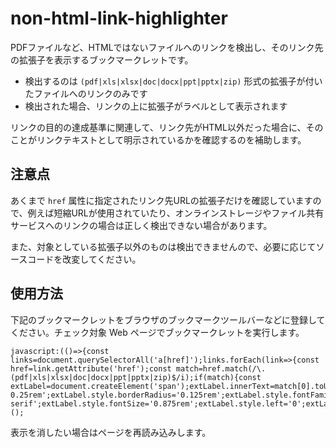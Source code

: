 # non-html-link-highlighter

PDFファイルなど、HTMLではないファイルへのリンクを検出し、そのリンク先の拡張子を表示するブックマークレットです。

- 検出するのは `(pdf|xls|xlsx|doc|docx|ppt|pptx|zip)` 形式の拡張子が付いたファイルへのリンクのみです
- 検出された場合、リンクの上に拡張子がラベルとして表示されます

リンクの目的の達成基準に関連して、リンク先がHTML以外だった場合に、そのことがリンクテキストとして明示されているかを確認するのを補助します。

## 注意点

あくまで `href` 属性に指定されたリンク先URLの拡張子だけを確認していますので、例えば短縮URLが使用されていたり、オンラインストレージやファイル共有サービスへのリンクの場合は正しく検出できない場合があります。

また、対象としている拡張子以外のものは検出できませんので、必要に応じてソースコードを改変してください。

## 使用方法

下記のブックマークレットをブラウザのブックマークツールバーなどに登録してください。チェック対象 Web ページでブックマークレットを実行します。

```
javascript:(()=>{const links=document.querySelectorAll('a[href]');links.forEach(link=>{const href=link.getAttribute('href');const match=href.match(/\.(pdf|xls|xlsx|doc|docx|ppt|pptx|zip)$/i);if(match){const extLabel=document.createElement('span');extLabel.innerText=match[0].toUpperCase();extLabel.style.position='absolute';extLabel.style.backgroundColor='#B71C1C';extLabel.style.color='white';extLabel.style.padding='0.125rem 0.25rem';extLabel.style.borderRadius='0.125rem';extLabel.style.fontFamily='Arial,sans-serif';extLabel.style.fontSize='0.875rem';extLabel.style.left='0';extLabel.style.top='0';extLabel.style.transform='translateY(-100%)';link.style.position='relative';link.appendChild(extLabel);}});})();
```

表示を消したい場合はページを再読み込みします。